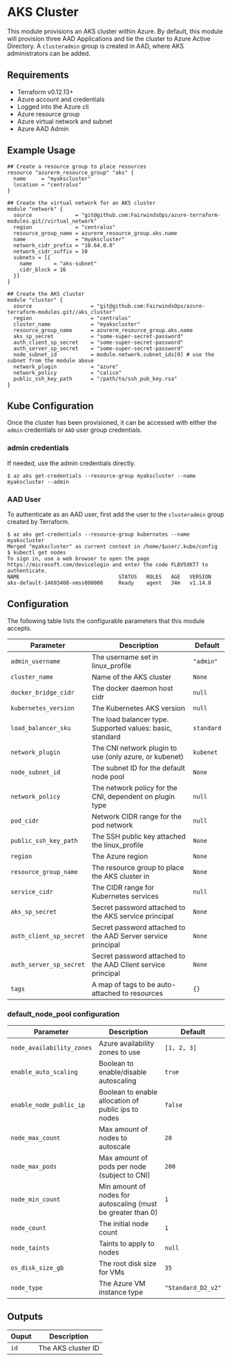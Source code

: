 # AKS Cluster
This module provisions an AKS cluster within Azure. By default, this module will provision three AAD Applications and tie the cluster to Azure Active Directory. A `clusteradmin` group is created in AAD, where AKS administrators can be added.

## Requirements

- Terraform v0.12.13+
- Azure account and credentials
- Logged into the Azure cli
- Azure resource group
- Azure virtual network and subnet
- Azure AAD Admin

## Example Usage
```
## Create a resource group to place resources
resource "azurerm_resource_group" "aks" {
  name     = "myakscluster"
  location = "centralus"
}

## Create the virtual network for an AKS cluster
module "network" {
  source              = "git@github.com:FairwindsOps/azure-terraform-modules.git//virtual_network"
  region              = "centralus"
  resource_group_name = azurerm_resource_group.aks.name
  name                = "myakscluster"
  network_cidr_prefix = "10.64.0.0"
  network_cidr_suffix = 10
  subnets = [{
    name       = "aks-subnet"
    cidr_block = 16
  }]
}

## Create the AKS cluster
module "cluster" {
  source                   = "git@github.com:FairwindsOps/azure-terraform-modules.git//aks_cluster"
  region                   = "centralus"
  cluster_name             = "myakscluster"
  resource_group_name      = azurerm_resource_group.aks.name
  aks_sp_secret            = "some-super-secret-password"
  auth_client_sp_secret    = "some-super-secret-password"
  auth_server_sp_secret    = "some-super-secret-password"  
  node_subnet_id           = module.network.subnet_ids[0] # use the subnet from the module above
  network_plugin           = "azure"
  network_policy           = "calico"
  public_ssh_key_path      = "/path/to/ssh_pub_key.rsa"
}
```

## Kube Configuration
Once the cluster has been provisioned, it can be accessed with either the `admin` credentials or `AAD` user group credentials.
### admin credentials
If needed, use the admin credentials directly.
```
$ az aks get-credentials --resource-group myakscluster --name myakscluster --admin
```
### AAD User
To authenticate as an AAD user, first add the user to the `clusteradmin` group created by Terraform.
```
$ az aks get-credentials --resource-group kubernates --name myakscluster
Merged "myakscluster" as current context in /home/$user/.kube/config
$ kubectl get nodes
To sign in, use a web browser to open the page https://microsoft.com/devicelogin and enter the code FLBV5XKT7 to authenticate.
NAME                                STATUS   ROLES   AGE   VERSION
aks-default-14693408-vmss000000     Ready    agent   34m   v1.14.8
```


## Configuration
The following table lists the configurable parameters that this module accepts.

| Parameter                  | Description                                                  | Default     |
|----------------------------|--------------------------------------------------------------|-------------|
| `admin_username`           | The username set in linux_profile                            | `"admin"`   |
| `cluster_name`             | Name of the AKS cluster                                      | `None`      |
| `docker_bridge_cidr`       | The docker daemon host cidr                                  | `null`      |
| `kubernetes_version`       | The Kubernetes AKS version                                   | `null`      |
| `load_balancer_sku`        | The load balancer type. Supported values: basic, standard    | `standard`  |
| `network_plugin`           | The CNI network plugin to use (only azure, or kubenet)       | `kubenet`   |
| `node_subnet_id`           | The subnet ID for the default node pool                      | `None`      |
| `network_policy`           | The network policy for the CNI, dependent on plugin type     | `null`      |
| `pod_cidr`                 | Network CIDR range for the pod network                       | `null`      |
| `public_ssh_key_path`      | The SSH public key attached the linux_profile                | `None`      |
| `region`                   | The Azure region                                             | `None`      |
| `resource_group_name`      | The resource group to place the AKS cluster in               | `None`      |
| `service_cidr`             | The CIDR range for Kubernetes services                       | `null`      |
| `aks_sp_secret`            | Secret password attached to the AKS service principal        | `None`      |
| `auth_client_sp_secret`    | Secret password attached to the AAD Server service principal | `None`      |
| `auth_server_sp_secret`    | Secret password attached to the AAD Client service principal | `None`      |
| `tags`                     | A map of tags to be auto-attached to resources               | `{}`        |

### default_node_pool configuration
| Parameter                 | Description                                                  | Default            |
|---------------------------|--------------------------------------------------------------|--------------------|
| `node_availability_zones` | Azure availability zones to use                              | `[1, 2, 3]`        |
| `enable_auto_scaling`     | Boolean to enable/disable autoscaling                        | `true`             |
| `enable_node_public_ip`   | Boolean to enable allocation of public ips to nodes          | `false`            |
| `node_max_count`          | Max amount of nodes to autoscale                             | `20`               |
| `node_max_pods`           | Max amount of pods per node (subject to CNI)                 | `200`              |
| `node_min_count`          | Min amount of nodes for autoscaling (must be greater than 0) | `1`                |
| `node_count`              | The initial node count                                       | `1`                |
| `node_taints`             | Taints to apply to nodes                                     | `null`             |
| `os_disk_size_gb`         | The root disk size for VMs                                   | `35`               |
| `node_type`               | The Azure VM instance type                                   | `"Standard_D2_v2"` |

## Outputs
| Ouput |        Description |
|-------|--------------------|
| `id`  | The AKS cluster ID | 
